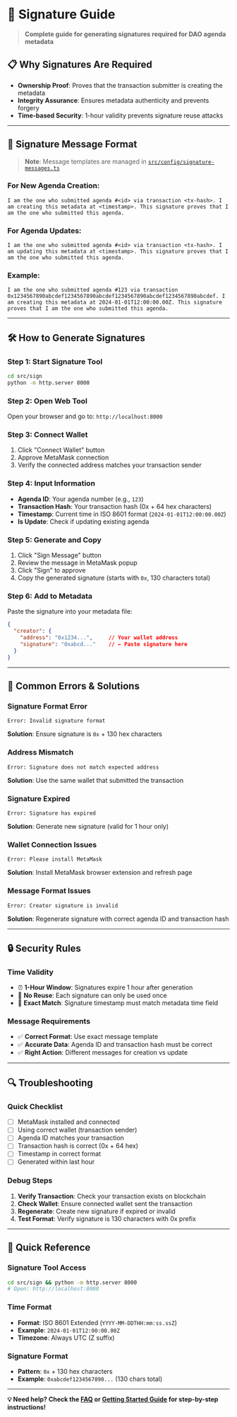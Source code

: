 # 🔐 Signature Guide

> **Complete guide for generating signatures required for DAO agenda metadata**

## 📋 Why Signatures Are Required

- **Ownership Proof**: Proves that the transaction submitter is creating the metadata
- **Integrity Assurance**: Ensures metadata authenticity and prevents forgery
- **Time-based Security**: 1-hour validity prevents signature reuse attacks

---

## 🔑 Signature Message Format

> **Note**: Message templates are managed in [`src/config/signature-messages.ts`](../src/config/signature-messages.ts)

### For New Agenda Creation:
```
I am the one who submitted agenda #<id> via transaction <tx-hash>. I am creating this metadata at <timestamp>. This signature proves that I am the one who submitted this agenda.
```

### For Agenda Updates:
```
I am the one who submitted agenda #<id> via transaction <tx-hash>. I am updating this metadata at <timestamp>. This signature proves that I am the one who submitted this agenda.
```

### Example:
```
I am the one who submitted agenda #123 via transaction 0x1234567890abcdef1234567890abcdef1234567890abcdef1234567890abcdef. I am creating this metadata at 2024-01-01T12:00:00.00Z. This signature proves that I am the one who submitted this agenda.
```

---

## 🛠️ How to Generate Signatures

### Step 1: Start Signature Tool
```bash
cd src/sign
python -m http.server 8000
```

### Step 2: Open Web Tool
Open your browser and go to: `http://localhost:8000`

### Step 3: Connect Wallet
1. Click "Connect Wallet" button
2. Approve MetaMask connection
3. Verify the connected address matches your transaction sender

### Step 4: Input Information
- **Agenda ID**: Your agenda number (e.g., `123`)
- **Transaction Hash**: Your transaction hash (0x + 64 hex characters)
- **Timestamp**: Current time in ISO 8601 format (`2024-01-01T12:00:00.00Z`)
- **Is Update**: Check if updating existing agenda

### Step 5: Generate and Copy
1. Click "Sign Message" button
2. Review the message in MetaMask popup
3. Click "Sign" to approve
4. Copy the generated signature (starts with `0x`, 130 characters total)

### Step 6: Add to Metadata
Paste the signature into your metadata file:
```json
{
  "creator": {
    "address": "0x1234...",     // Your wallet address
    "signature": "0xabcd..."    // ← Paste signature here
  }
}
```

---

## 🚨 Common Errors & Solutions

### Signature Format Error
```
Error: Invalid signature format
```
**Solution**: Ensure signature is `0x` + 130 hex characters

### Address Mismatch
```
Error: Signature does not match expected address
```
**Solution**: Use the same wallet that submitted the transaction

### Signature Expired
```
Error: Signature has expired
```
**Solution**: Generate new signature (valid for 1 hour only)

### Wallet Connection Issues
```
Error: Please install MetaMask
```
**Solution**: Install MetaMask browser extension and refresh page

### Message Format Issues
```
Error: Creator signature is invalid
```
**Solution**: Regenerate signature with correct agenda ID and transaction hash

---

## 🔒 Security Rules

### Time Validity
- ⏰ **1-Hour Window**: Signatures expire 1 hour after generation
- 🚫 **No Reuse**: Each signature can only be used once
- 📅 **Exact Match**: Signature timestamp must match metadata time field

### Message Requirements
- ✅ **Correct Format**: Use exact message template
- ✅ **Accurate Data**: Agenda ID and transaction hash must be correct
- ✅ **Right Action**: Different messages for creation vs update

---

## 🔍 Troubleshooting

### Quick Checklist
- [ ] MetaMask installed and connected
- [ ] Using correct wallet (transaction sender)
- [ ] Agenda ID matches your transaction
- [ ] Transaction hash is correct (0x + 64 hex)
- [ ] Timestamp in correct format
- [ ] Generated within last hour

### Debug Steps
1. **Verify Transaction**: Check your transaction exists on blockchain
2. **Check Wallet**: Ensure connected wallet sent the transaction
3. **Regenerate**: Create new signature if expired or invalid
4. **Test Format**: Verify signature is 130 characters with 0x prefix

---

## 🔗 Quick Reference

### Signature Tool Access
```bash
cd src/sign && python -m http.server 8000
# Open: http://localhost:8000
```

### Time Format
- **Format**: ISO 8601 Extended (`YYYY-MM-DDTHH:mm:ss.ssZ`)
- **Example**: `2024-01-01T12:00:00.00Z`
- **Timezone**: Always UTC (Z suffix)

### Signature Format
- **Pattern**: `0x` + 130 hex characters
- **Example**: `0xabcdef1234567890...` (130 chars total)

---

**💡 Need help? Check the [FAQ](faq.md) or [Getting Started Guide](getting-started.md) for step-by-step instructions!**